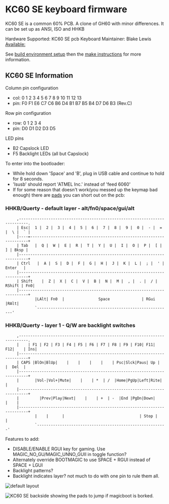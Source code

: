 KC60 SE keyboard firmware
========================

KC60 SE is a common 60% PCB.
A clone of GH60 with minor differences. 
It can be set up as ANSI, ISO and HHKB

Hardware Supported: KC60 SE pcb
Keyboard Maintainer: Blake Lewis
[Available:](https://www.aliexpress.com/store/product/Free-shipping-GH60-PCB-KC60-SE-Fully-Programmable-For-DIY-Mechanical-Keyboard-Poker-Faceu-HHKB-Support/429151_32799437588.html?spm=2114.12010608.0.0.2995e5c0hNRgMH)

See [build environment setup](https://docs.qmk.fm/build_environment_setup.html) then the [make instructions](https://docs.qmk.fm/make_instructions.html) for more information.

## KC60 SE Information

  Column pin configuration
  * col: 0   1   2   3   4   5   6   7   8   9   10  11  12  13
  * pin: F0  F1  E6  C7  C6  B6  D4  B1  B7  B5  B4  D7  D6  B3  (Rev.C)
   
  Row pin configuration
  * row: 0   1   2   3   4
  * pin: D0  D1  D2  D3  D5

  LED pins
  * B2 Capslock LED
  * F5 Backlight LEDs (all but Capslock)

  To enter into the bootloader:
  *   While hold down 'Space' and 'B', plug in USB cable and continue to hold for 8 seconds.
  *   'lsusb' should report 'ATMEL Inc.' instead of 'feed 6060'
  *   If for some reason that doesn't work(you messed up the keymap bad enough) there are [pads](http://i.imgur.com/i1SU8Fn.jpg) you can short out on the pcb:

  ### HHKB/Querty - default layer - alt/fn0/space/gui/alt
```
     ,--------------------------------------------------------------------------.
     | Esc|  1 |  2 |  3 |  4 |  5 |  6 |  7 |  8 |  9 |  0 |  - |  = |  \ |  ` |
     |----=---------------------------------------------------------------------+
     | Tab   |  Q |  W |  E |  R |  T |  Y |  U |  I |  O |  P |  [ |  ] | Bksp |
     |--------------------------------------------------------------------------+
     | Ctrl   |  A |  S |  D |  F |  G |  H |  J |  K |  L |  ; |  ' |  Enter   |
     |--------------------------------------------------------------------------+
     | Shift    |  Z |  X |  C |  V |  B |  N |  M |  , |  . |  / | RShift | Fn0|
     |--------------------------------------------------------------------------+
             |LAlt| Fn0  |               Space              | RGui  |RAlt|
             `-----------------------------------------------------------'
```
  ### HHKB/Querty - layer 1 - Q/W are backlight switches

```
     ,--------------------------------------------------------------------------.
     |    | F1 | F2 | F3 | F4 | F5 | F6 | F7 | F8 | F9 | F10| F11| F12|    | Ins|
     |--------------------------------------------------------------------------+
     | CAPS |BlOn|BlUp|    |    |    |    |    | Psc|Slck|Paus| Up |    |  Del  |
     |--------------------------------------------------------------------------+
     |       |Vol-|Vol+|Mute|    |    | *  | /  |Home|PgUp|Left|Rite|           |
     |--------------------------------------------------------------------------+
     |         |Prev|Play|Next|    |    | +  | -  |End |PgDn|Down|         |    |
     |--------------------------------------------------------------------------+
             |    |      |                                 | Stop |    |
             `---------------------------------------------------------'
``` 
  Features to add:
  *   DISABLE/ENABLE RGUI key for gaming. Use MAGIC_NO_GU/MAGIC_UNNO_GUII in toggle function?
  *   Alternately override BOOTMAGIC to use SPACE + RGUI instead of SPACE + LGUI
  *   Backlight patterns?
  *   Backlight indicates layer? not much to do with one pin to rule them all.
   
   
  ![default layout](http://i.imgur.com/Y2xLF59.png)
  
  ![KC60 SE backside](http://imgur.com/a/tBV1g) showing the pads to jump if magicboot is borked.
  
 
 
 

 
 
 

 
 
 
 
 

